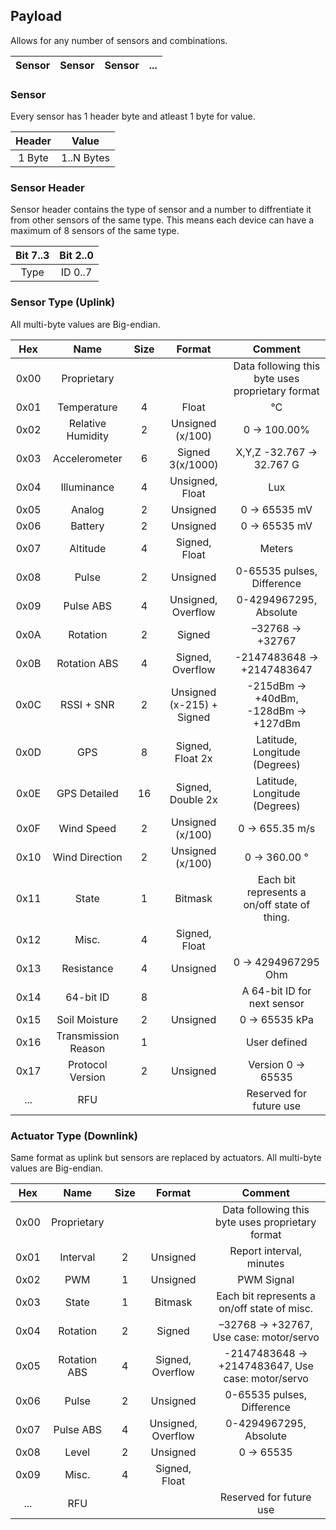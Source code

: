 ## Payload
Allows for any number of sensors and combinations.

| Sensor | Sensor | Sensor |  ...  |
| :----: | :----: | :----: | :---: |


### Sensor 
Every sensor has 1 header byte and atleast 1 byte for value.

| Header  | Value      |
| :-----: | :--------: |
| 1 Byte  | 1..N Bytes |


### Sensor Header
Sensor header contains the type of sensor and a number to diffrentiate it from other sensors of the same type. This means each device can have a maximum of 8 sensors of the same type.

| Bit 7..3 | Bit 2..0   |
| :------: | :--------: |
| Type     | ID 0..7    |


### Sensor Type (Uplink)
All multi-byte values are Big-endian.

| Hex  | Name               | Size | Format              | Comment                   |
| :---:| :---:              |:---: | :---:               | :---:                     |
| 0x00 | Proprietary        |      |                     | Data following this byte uses proprietary format |
| 0x01 | Temperature        | 4    | Float               |  &deg;C |
| 0x02 | Relative Humidity  | 2    | Unsigned (x/100)    | 0 -> 100.00%               |
| 0x03 | Accelerometer      | 6    | Signed 3(x/1000)    | X,Y,Z -32.767 -> 32.767 G |  
| 0x04 | Illuminance        | 4    | Unsigned, Float     | Lux                       |
| 0x05 | Analog             | 2    | Unsigned            | 0 -> 65535 mV             |
| 0x06 | Battery            | 2    | Unsigned            | 0 -> 65535 mV             |
| 0x07 | Altitude           | 4    | Signed, Float       | Meters                    |
| 0x08 | Pulse              | 2    | Unsigned            | 0-65535 pulses, Difference        |
| 0x09 | Pulse ABS          | 4    | Unsigned, Overflow  | 0-4294967295, Absolute  |
| 0x0A | Rotation           | 2    | Signed              |  –32768 -> +32767         |
| 0x0B | Rotation ABS       | 4    | Signed, Overflow    | -2147483648 -> +2147483647 |
| 0x0C | RSSI + SNR         | 2    | Unsigned (x-215) +  Signed | -215dBm -> +40dBm, -128dBm -> +127dBm |
| 0x0D | GPS                | 8    | Signed, Float 2x    | Latitude, Longitude (Degrees) |
| 0x0E | GPS Detailed       | 16   | Signed, Double 2x   | Latitude, Longitude (Degrees) |
| 0x0F | Wind Speed         | 2    | Unsigned (x/100)    | 0 -> 655.35 m/s |
| 0x10 | Wind Direction     | 2    | Unsigned (x/100)    | 0 -> 360.00 &deg; |
| 0x11 | State              | 1    | Bitmask             | Each bit represents a on/off state of thing. |
| 0x12 | Misc.              | 4    | Signed, Float       |                           |
| 0x13 | Resistance         | 4    | Unsigned            | 0 -> 4294967295 Ohm       |
| 0x14 | 64-bit ID          | 8    |                     | A 64-bit ID for next sensor |
| 0x15 | Soil Moisture      | 2    | Unsigned            | 0 -> 65535 kPa |
| 0x16 | Transmission Reason | 1   |                     | User defined |
| 0x17 | Protocol Version   | 2    | Unsigned            | Version 0 -> 65535 |
| ...  | RFU                |      |                     | Reserved for future use   |


### Actuator Type (Downlink)
Same format as uplink but sensors are replaced by actuators. All multi-byte values are Big-endian.

| Hex  | Name         | Size | Format           | Comment                   |
| :---:| :---:        |:---: | :---:            | :---:                     |
| 0x00 | Proprietary  |      |                  | Data following this byte uses proprietary format |
| 0x01 | Interval     | 2    | Unsigned         | Report interval, minutes  |
| 0x02 | PWM          | 1    | Unsigned         | PWM Signal                |
| 0x03 | State        | 1    | Bitmask          | Each bit represents a on/off state of misc. |
| 0x04 | Rotation     | 2    | Signed           | –32768 -> +32767, Use case: motor/servo |
| 0x05 | Rotation ABS | 4    | Signed, Overflow | -2147483648 -> +2147483647, Use case: motor/servo |
| 0x06 | Pulse        | 2    | Unsigned         | 0-65535 pulses, Difference |
| 0x07 | Pulse ABS    | 4    | Unsigned, Overflow | 0-4294967295, Absolute  |
| 0x08 | Level        | 2    | Unsigned         | 0 -> 65535                |
| 0x09 | Misc.        | 4    | Signed, Float    |                           |
| ...  | RFU          |      |                  | Reserved for future use   |
